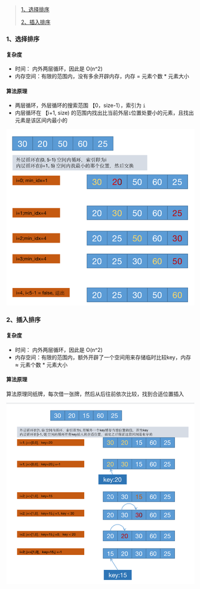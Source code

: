 >
> [1、选择排序](#1)
>
> [2、插入排序](#2)
>


<h3 id=1> 1、选择排序 </h3>

<h4 id=1.1> 复杂度 </h4>

  - 时间： 内外两层循环，因此是 O(n^2)
  - 内存空间：有限的范围内，没有多余开辟内存，内存 = 元素个数 * 元素大小

<h4 id=1.2> 算法原理 </h4>

- 两层循环，外层循环的搜索范围 【0，size-1），索引为 `i`
- 内层循环在 【i+1, size) 的范围内找出比当前外层`i`位置处要小的元素，且找出元素是该区间内最小的

![select_sort](https://github.com/DingKingTim/datastructure/blob/master/tree/media/select_sort.png)


<h3 id=2> 2、插入排序 </h3>

<h4 id=2.1> 复杂度 </h4>

  - 时间： 内外两层循环，因此是 O(n^2)
  - 内存空间：有限的范围内，额外开辟了一个空间用来存储临时比较key，内存 ≈ 元素个数 * 元素大小

<h4 id=1.2> 算法原理 </h4>

算法原理同纸牌，每次借一张牌，然后从后往前依次比较，找到合适位置插入

![insert sort](https://github.com/DingKingTim/datastructure/blob/master/tree/media/insert_sort.png)
